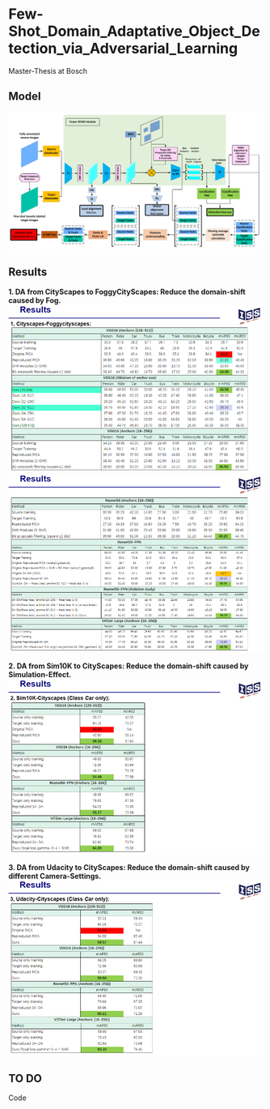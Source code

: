 # Few-Shot_Domain_Adaptative_Object_Detection_via_Adversarial_Learning
Master-Thesis at Bosch

## Model

![Few-shot DA-OD Model](./figures/model.jpeg)

## Results

**1. DA from CityScapes to FoggyCityScapes: Reduce the domain-shift caused by Fog.**
![DA from CityScapes to FoggyCityScapes](./figures/city_foggy1.png)
![DA from CityScapes to FoggyCityScapes](./figures/city_foggy2.png)

**2. DA from Sim10K to CityScapes: Reduce the domain-shift caused by Simulation-Effect.**
![DA from Sim10K to CityScapes](./figures/sim_city.png)

**3. DA from Udacity to CityScapes: Reduce the domain-shift caused by different Camera-Settings.**
![DA from Udacity to CityScapes](./figures/uda_city.png)

## TO DO
Code
